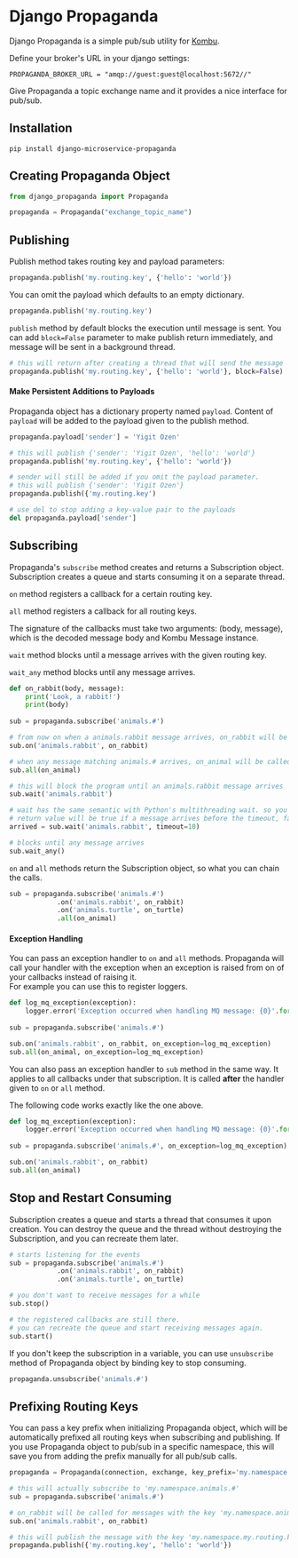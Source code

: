# Django Propaganda

Django Propaganda is a simple pub/sub utility for [Kombu]. 

Define your broker's URL in your django settings:

```
PROPAGANDA_BROKER_URL = "amqp://guest:guest@localhost:5672//"
```

Give Propaganda a topic exchange name and it provides a nice interface for pub/sub. 

## Installation

```
pip install django-microservice-propaganda
```

## Creating Propaganda Object

```python
from django_propaganda import Propaganda

propaganda = Propaganda("exchange_topic_name")
```

## Publishing

Publish method takes routing key and payload parameters:

```python
propaganda.publish('my.routing.key', {'hello': 'world'})
```

You can omit the payload which defaults to an empty dictionary.

```python
propaganda.publish('my.routing.key')
```

`publish` method by default blocks the execution until message is sent. You can add `block=False` parameter to make 
publish return immediately, and message will be sent in a background thread.

```python
# this will return after creating a thread that will send the message
propaganda.publish('my.routing.key', {'hello': 'world'}, block=False)  
```

#### Make Persistent Additions to Payloads

Propaganda object has a dictionary property named `payload`. Content of `payload` will be added
to the payload given to the publish method.

```python
propaganda.payload['sender'] = 'Yigit Ozen'

# this will publish {'sender': 'Yigit Ozen', 'hello': 'world'}
propaganda.publish('my.routing.key', {'hello': 'world'})

# sender will still be added if you omit the payload parameter. 
# this will publish {'sender': 'Yigit Ozen'}
propaganda.publish({'my.routing.key')

# use del to stop adding a key-value pair to the payloads
del propaganda.payload['sender']
```

## Subscribing

Propaganda's `subscribe` method creates and returns a Subscription object. Subscription creates a 
queue and starts consuming it on a separate thread. 

`on` method registers a callback for a certain routing key.
 
`all` method registers a callback for all routing keys.

The signature of the callbacks must take two arguments: (body, message), which is the decoded message body and Kombu Message instance.

`wait` method blocks until a message arrives with the given routing key.

`wait_any` method blocks until any message arrives.

```python
def on_rabbit(body, message):
    print('Look, a rabbit!')
    print(body)
    
sub = propaganda.subscribe('animals.#')

# from now on when a animals.rabbit message arrives, on_rabbit will be called
sub.on('animals.rabbit', on_rabbit)

# when any message matching animals.# arrives, on_animal will be called
sub.all(on_animal)

# this will block the program until an animals.rabbit message arrives
sub.wait('animals.rabbit')

# wait has the same semantic with Python's multithreading wait. so you can pass a timeout.
# return value will be true if a message arrives before the timeout, false otherwise
arrived = sub.wait('animals.rabbit', timeout=10)

# blocks until any message arrives
sub.wait_any()
```

`on` and `all` methods return the Subscription object, so what you can chain the calls.

```python
sub = propaganda.subscribe('animals.#')
            .on('animals.rabbit', on_rabbit)
            .on('animals.turtle', on_turtle)
            .all(on_animal)
```

#### Exception Handling

You can pass an exception handler to `on` and `all` methods. Propaganda will call your handler with the exception 
when an exception is raised from on of your callbacks instead of raising it.  
For example you can use this to register loggers.

```python
def log_mq_exception(exception):
    logger.error('Exception occurred when handling MQ message: {0}'.format(exception))
    
sub = propaganda.subscribe('animals.#')

sub.on('animals.rabbit', on_rabbit, on_exception=log_mq_exception)
sub.all(on_animal, on_exception=log_mq_exception) 
```

You can also pass an exception handler to `sub` method in the same way. 
It applies to all callbacks under that subscription. 
It is called **after** the handler given to `on` or `all` method.

The following code works exactly like the one above.

```python
def log_mq_exception(exception):
    logger.error('Exception occurred when handling MQ message: {0}'.format(exception))
    
sub = propaganda.subscribe('animals.#', on_exception=log_mq_exception)

sub.on('animals.rabbit', on_rabbit)
sub.all(on_animal) 
```

## Stop and Restart Consuming

Subscription creates a queue and starts a thread that consumes it upon creation.
You can destroy the queue and the thread without destroying the Subscription, and you can recreate them later.

```python
# starts listening for the events
sub = propaganda.subscribe('animals.#')
            .on('animals.rabbit', on_rabbit)
            .on('animals.turtle', on_turtle)

# you don't want to receive messages for a while
sub.stop()

# the registered callbacks are still there.
# you can recreate the queue and start receiving messages again.
sub.start()
```

If you don't keep the subscription in a variable, you can use `unsubscribe` method of Propaganda object by binding key 
to stop consuming.

```python
propaganda.unsubscribe('animals.#')
```

## Prefixing Routing Keys

You can pass a key prefix when initializing Propaganda object, which will be automatically prefixed all routing keys 
when subscribing and publishing. If you use Propaganda object to pub/sub in a specific namespace, this will save you 
from adding the prefix manually for all pub/sub calls.

```python
propaganda = Propaganda(connection, exchange, key_prefix='my.namespace.')

# this will actually subscribe to 'my.namespace.animals.#'
sub = propaganda.subscribe('animals.#')

# on_rabbit will be called for messages with the key 'my.namespace.animals.rabbit'
sub.on('animals.rabbit', on_rabbit)

# this will publish the message with the key 'my.namespace.my.routing.key'
propaganda.publish({'my.routing.key', 'hello': 'world'})
```


[Kombu]: https://github.com/celery/kombu
